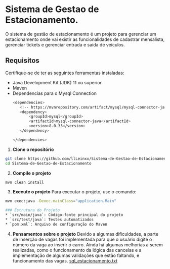  # Sistema de Gestao de Estacionamento.
O sistema de gestão de estacionamento é um projeto para gerenciar um estacionamento onde vai existir as funcionalidades de cadastrar mensalista, gerenciar tickets e gerenciar entrada e saída de veículos.

 ## Requisitos
 Certifique-se de ter as seguintes ferramentas instaladas:
 - Java Development Kit (JDK) 11 ou superior
 - Maven
 - Dependencias para o Mysql Connection
     ```bash
   <dependencies>
        <!-- https://mvnrepository.com/artifact/mysql/mysql-connector-java -->
        <dependency>
            <groupId>mysql</groupId>
            <artifactId>mysql-connector-java</artifactId>
            <version>8.0.33</version>
        </dependency>

    </dependencies>
   ```

 1. **Clone o repositório**
   ```bash
   git clone https://github.com/llLeinxx/Sistema-de-Gestao-de-Estacionamento.git
   cd Sistema-de-Gestao-de-Estacionamento
   ```
 2. **Compile o projeto**
   ```bash
   mvn clean install
   ```
 3. **Execute o projeto**
   Para executar o projeto, use o comando:
   ```bash
   mvn exec:java -Dexec.mainClass="application.Main"

 ### Estrutura do Projeto
 * `src/main/java`: Código-fonte principal do projeto
 * `src/test/java`: Testes automatizados
 * `pom.xml`: Arquivo de configuração do Maven
```

4. **Pensamentos sobre o projeto**
Devido a algumas dificuldades, a parte de inserção de vagas foi implementada para que o usuário digite o
número da vaga ao inserir o carro. Ainda há algumas melhorias a serem realizadas, como o funcionamento da lógica das
cancelas e a implementação de algumas validações que estão faltando, e funcionamento das vagas.
[sql_estacionamento.txt](https://github.com/user-attachments/files/16841049/sql_estacionamento.txt)
